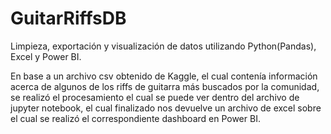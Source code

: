 # GuitarRiffsDB
Limpieza, exportación y visualización de datos utilizando Python(Pandas), Excel y Power BI.

En base a un archivo csv obtenido de Kaggle, el cual contenía información acerca de algunos de los riffs de guitarra más buscados por la comunidad, se realizó el procesamiento el cual se puede ver dentro del archivo de jupyter notebook, el cual finalizado nos devuelve un archivo de excel sobre el cual se realizó el correspondiente dashboard en Power BI.
